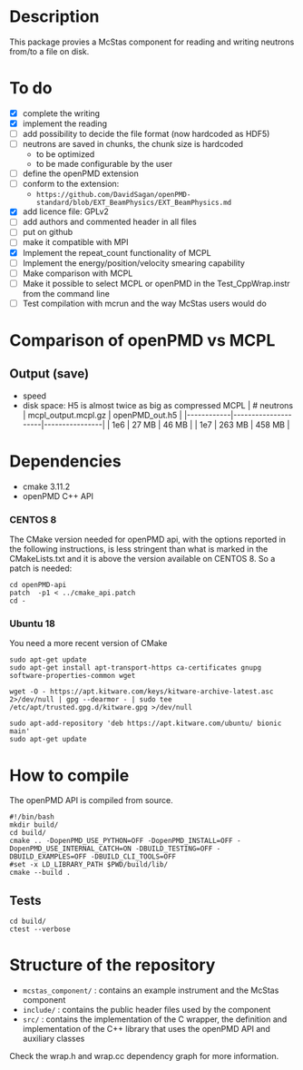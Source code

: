 # Description
This package provies a McStas component for reading and writing neutrons from/to a file on disk.

# To do
 * [X] complete the writing
 * [X] implement the reading
 * [ ] add possibility to decide the file format (now hardcoded as HDF5)
 * [ ] neutrons are saved in chunks, the chunk size is hardcoded
   - to be optimized
   - to be made configurable by the user
 * [ ] define the openPMD extension
 * [ ] conform to the extension:
   - `https://github.com/DavidSagan/openPMD-standard/blob/EXT_BeamPhysics/EXT_BeamPhysics.md`
 * [X] add licence file: GPLv2
 * [ ] add authors and commented header in all files
 * [ ] put on github
 * [ ] make it compatible with MPI
 * [X] Implement the repeat_count functionality of MCPL
 * [ ] Implement the energy/position/velocity smearing capability
 * [ ] Make comparison with MCPL
 * [ ] Make it possible to select MCPL or openPMD in the Test_CppWrap.instr from the command line
 * [ ] Test compilation with mcrun and the way McStas users would do
 
# Comparison of openPMD vs MCPL
## Output (save)
   - speed
   - disk space: H5 is almost twice as big as compressed MCPL
| # neutrons | mcpl_output.mcpl.gz | openPMD_out.h5 |
|------------|---------------------|----------------|
| 1e6        | 27  MB               | 46  MB          |
| 1e7        | 263 MB               | 458 MB          |


# Dependencies
 - cmake 3.11.2
 - openPMD C++ API

### CENTOS 8
The CMake version needed for openPMD api, with the options reported in the following instructions, is less stringent than what is marked in the CMakeLists.txt and it is above the version available on CENTOS 8. So a patch is needed:
```
cd openPMD-api
patch  -p1 < ../cmake_api.patch
cd -
```

### Ubuntu 18
You need a more recent version of CMake
```
sudo apt-get update
sudo apt-get install apt-transport-https ca-certificates gnupg software-properties-common wget

wget -O - https://apt.kitware.com/keys/kitware-archive-latest.asc 2>/dev/null | gpg --dearmor - | sudo tee /etc/apt/trusted.gpg.d/kitware.gpg >/dev/null

sudo apt-add-repository 'deb https://apt.kitware.com/ubuntu/ bionic main'
sudo apt-get update
```

# How to compile
The openPMD API is compiled from source.

```
#!/bin/bash
mkdir build/
cd build/
cmake .. -DopenPMD_USE_PYTHON=OFF -DopenPMD_INSTALL=OFF -DopenPMD_USE_INTERNAL_CATCH=ON -DBUILD_TESTING=OFF -DBUILD_EXAMPLES=OFF -DBUILD_CLI_TOOLS=OFF
#set -x LD_LIBRARY_PATH $PWD/build/lib/
cmake --build .
```


## Tests
```
cd build/
ctest --verbose
```

# Structure of the repository
 - `mcstas_component/` : contains an example instrument and the McStas component
 - `include/`          : contains the public header files used by the component
 - `src/`              : contains the implementation of the C wrapper, the definition and implementation of the C++ library that uses the openPMD API and auxiliary classes

Check the wrap.h and wrap.cc dependency graph for more information.
